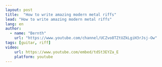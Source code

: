 ```yaml
---
layout: post
title:  "How to write amazing modern metal riffs"
lead: "How to write amazing modern metal riffs"
lang: en
author:
  - name: "Bernth"
    url: "https://www.youtube.com/channel/UCZvo8TZtUZkLgiH3rJsj-Ow"
tags: [guitar, riff]
video:
    url: https://www.youtube.com/embed/tdSt3EYZa_E
    platform: youtube
---
```

